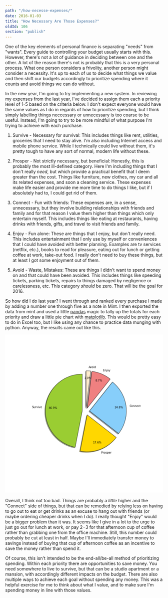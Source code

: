 ```yaml
---
path: "/how-necesse-expenses/"
date: 2016-01-03
title: "How Necessary Are Those Expenses?"
oldId: 106
section: "publish"
---
```

One of the key elements of personal finance is separating "needs" from
"wants". Every guide to controlling your budget usually starts with
this. However, there's not a lot of guidance in deciding between one and the
other. A lot of the reason there's not is probably that this is a very personal
process. What one person considers a frivolity, another person might consider a
necessity. It's up to each of us to decide what things we value and then shift
our budgets accordingly to prioritize spending where it counts and avoid things
we can do without.

In the new year, I'm going to try implementing a new system. In reviewing my
expenses from the last year, I've decided to assign them each a priority level
of 1-5 based on the criteria below. I don't expect everyone would have the same
values as I do in regards of how to prioritize spending, but I think simply
labelling things neccessary or unnecessary is too coarse to be useful. Instead,
I'm going to try to be more mindful of what purpose I'm trying to achieve with
each purchase.

1. Survive - Necessary for survival: This includes things like rent, utilities,
groceries that I need to stay alive. I'm also including Internet access and
mobile phone service. While I technically could live without them, it's pretty
tough to have any sort of normal, modern life without these.

2. Prosper - Not strictly necessary, but beneficial: Honestly, this is probably
the most ill-defined category. Here I'm including things that I don't really
*need*, but which provide a practical benefit that I deem greater than the
cost. Things like furniture, new clothes, my car and all its related expenses,
and soon a cleaning service. These expenses make life easier and provide me more
time to do things I like, but if I absolutely had to, I could get rid of them.

3. Connect - Fun with friends: These expenses are, in a sense, unnecessary, but they
involve building relationships with friends and family and for that reason I
value them higher than things which only entertain myself. This includes things
like eating at restaurants, having drinks with friends, gifts, and travel to
visit friends and family.

4. Enjoy - Fun alone: These are things that I enjoy, but don't really need. This
includes entertainment that I only use by myself or conveniences that I could
have avoided with better planning. Examples are tv services (netflix, etc.),
books to read for pleasure, eating out for lunch or getting coffee at work,
take-out food. I really don't need to buy these things, but at least I got some
enjoyment out of them.

5. Avoid - Waste, Mistakes: These are things I didn't want to spend money on and
that could have been avoided. This includes things like speeding tickets,
parking tickets, repairs to things damaged by negligence or carelessness,
etc. This category *should* be zero. That will be the goal for 2016.

So how did I do last year? I went through and ranked every purchase I made by
adding a number one through five as a note in Mint. I then exported the data
from mint and used a little [pandas](http://pandas.pydata.org/) magic to tally
up the totals for each priority and draw a little pie chart with
[matplotlib](http://matplotlib.org/). This would be pretty easy to do in Excel
too, but I like using any chance to practice data munging with python. Anyway,
the results came out like this.

<img src="./priorities.png" />

Overall, I think not too bad. Things are probably a *little* higher and the
"Connect" side of things, but that can be remedied by relying less on having to
go out to eat or get drinks as an excuse to hang out with friends (or maybe
ordering cheaper drinks when I do). I really thought "Enjoy" would be a bigger
problem than it was. It seems like I give in a lot to the urge to just go out
for lunch at work, or pay $2-$3 for that afternoon cup of coffee rather than
grabbing one from the office machine. Still, this number could probably be cut
at least in half. Maybe I'll immediately transfer money to savings instead of
buying that cup of afternoon coffee as an incentive to save the money rather
than spend it.

Of course, this isn't intended to be the end-all/be-all method of prioritizing
spending. Within each priority there are opportunities to save money. You need
somewhere to live to survive, but that can be a studio apartment or a mansion,
with accordingly different impacts on the budget. There are also multiple ways
to achieve each goal without spending any money. This was a helpful exercise for
me to think about what I value, and to make sure I'm spending money in line with
those values.
